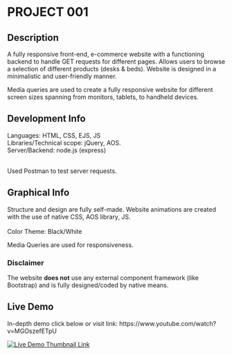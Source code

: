 # PROJECT 001

<h2> Description </h2>
A fully responsive front-end, e-commerce website with a functioning backend to handle GET requests for different pages.
Allows users to browse a selection of different products (desks & beds). Website is designed in a minimalistic and user-friendly manner.


Media queries are used to create a fully responsive website for different screen sizes spanning from monitors, tablets, to handheld devices. 


<h2>Development Info</h2>
Languages: HTML, CSS, EJS, JS <br>
Libraries/Technical scope: jQuery, AOS. <br>
Server/Backend: node.js (express) <br>
<br>

Used Postman to test server requests.

<h2>Graphical Info</h2>
Structure and design are fully self-made. Website animations are created with the use of native CSS, AOS library, JS. <br>
<br>
Color Theme: Black/White

Media Queries are used for responsiveness. 

<h3>Disclaimer</h3>

The website **does not** use any external component framework (like Bootstrap) and is fully designed/coded by native means.

<h2>Live Demo</h2>
In-depth demo click below or visit link: https://www.youtube.com/watch?v=MGOszefETpU <br>

[![Live Demo Thumbnail Link](https://img.youtube.com/vi/MGOszefETpU/0.jpg)](https://www.youtube.com/watch?v=MGOszefETpU)
